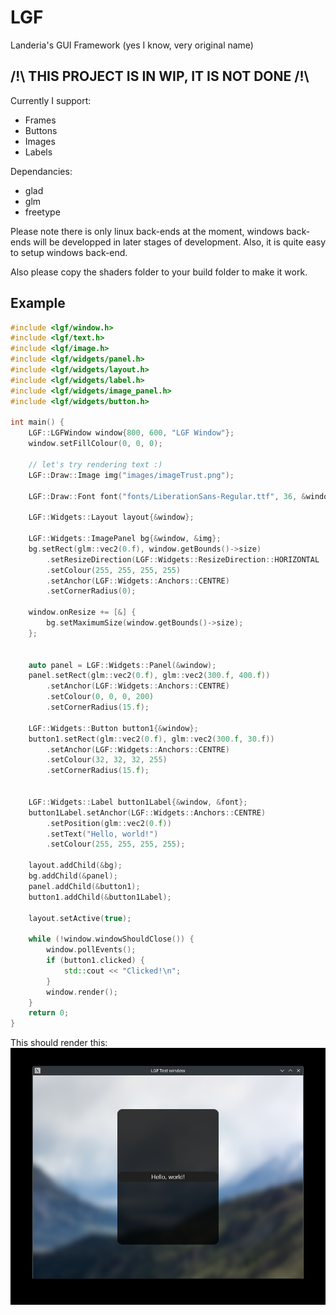 # LGF
Landeria's GUI Framework (yes I know, very original name)

## /!\ THIS PROJECT IS IN WIP, IT IS NOT DONE /!\

Currently I support:
- Frames
- Buttons
- Images
- Labels

Dependancies:
- glad
- glm
- freetype

Please note there is only linux back-ends at the moment, windows back-ends will be developped in later stages of development. Also, it is quite easy to setup windows back-end.

Also please copy the shaders folder to your build folder to make it work.

## Example
```C++
#include <lgf/window.h>
#include <lgf/text.h>
#include <lgf/image.h>
#include <lgf/widgets/panel.h>
#include <lgf/widgets/layout.h>
#include <lgf/widgets/label.h>
#include <lgf/widgets/image_panel.h>
#include <lgf/widgets/button.h>

int main() {
    LGF::LGFWindow window{800, 600, "LGF Window"};
    window.setFillColour(0, 0, 0);

    // let's try rendering text :)
    LGF::Draw::Image img("images/imageTrust.png");

    LGF::Draw::Font font("fonts/LiberationSans-Regular.ttf", 36, &window);

    LGF::Widgets::Layout layout{&window};

    LGF::Widgets::ImagePanel bg{&window, &img};
    bg.setRect(glm::vec2(0.f), window.getBounds()->size)
        .setResizeDirection(LGF::Widgets::ResizeDirection::HORIZONTAL | LGF::Widgets::ResizeDirection::VERTICAL)
        .setColour(255, 255, 255, 255)
        .setAnchor(LGF::Widgets::Anchors::CENTRE)
        .setCornerRadius(0);
    
    window.onResize += [&] {
        bg.setMaximumSize(window.getBounds()->size);
    };

    
    auto panel = LGF::Widgets::Panel(&window);
    panel.setRect(glm::vec2(0.f), glm::vec2(300.f, 400.f))
        .setAnchor(LGF::Widgets::Anchors::CENTRE)
        .setColour(0, 0, 0, 200)
        .setCornerRadius(15.f);
    
    LGF::Widgets::Button button1{&window};
    button1.setRect(glm::vec2(0.f), glm::vec2(300.f, 30.f))
        .setAnchor(LGF::Widgets::Anchors::CENTRE)
        .setColour(32, 32, 32, 255)
        .setCornerRadius(15.f);


    LGF::Widgets::Label button1Label{&window, &font};
    button1Label.setAnchor(LGF::Widgets::Anchors::CENTRE)
        .setPosition(glm::vec2(0.f))
        .setText("Hello, world!")
        .setColour(255, 255, 255, 255);
    
    layout.addChild(&bg);
    bg.addChild(&panel);
    panel.addChild(&button1);
    button1.addChild(&button1Label);
    
    layout.setActive(true);

    while (!window.windowShouldClose()) {
        window.pollEvents();
        if (button1.clicked) {
            std::cout << "Clicked!\n";
        }
        window.render();
    }
    return 0;
}
```

This should render this:
![Window output](https://github.com/suky637/lgf/blob/main/screenshots/2025-06-23.png)